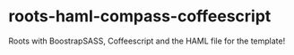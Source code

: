 roots-haml-compass-coffeescript
===============================

Roots with BoostrapSASS, Coffeescript and the HAML file for the template!
